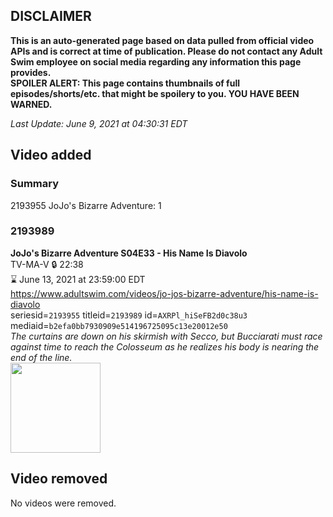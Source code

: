 ## DISCLAIMER
**This is an auto-generated page based on data pulled from official video APIs and is correct at time of publication. Please do not contact any Adult Swim employee on social media regarding any information this page provides.**  
**SPOILER ALERT: This page contains thumbnails of full episodes/shorts/etc. that might be spoilery to you. YOU HAVE BEEN WARNED.**  

_Last Update: June 9, 2021 at 04:30:31 EDT_
## Video added
### Summary
2193955 JoJo's Bizarre Adventure: 1  
### 2193989
**JoJo's Bizarre Adventure S04E33 - His Name Is Diavolo**  
TV-MA-V 🔒 22:38  
⌛ June 13, 2021 at 23:59:00 EDT  
https://www.adultswim.com/videos/jo-jos-bizarre-adventure/his-name-is-diavolo  
seriesid=`2193955` titleid=`2193989` id=`AXRPl_hiSeFB2d0c38u3` mediaid=`b2efa0bb7930909e514196725095c13e20012e50`  
_The curtains are down on his skirmish with Secco, but Bucciarati must race against time to reach the Colosseum as he realizes his body is nearing the end of the line._  
<a href="https://media.cdn.adultswim.com/uploads/20200902/thumbnails/2_20921213108-jojo_goldenwind_033.jpg"><img src="https://media.cdn.adultswim.com/uploads/20200902/thumbnails/2_20921213108-jojo_goldenwind_033.jpg" height="144px" /></a>
## Video removed
No videos were removed.  

